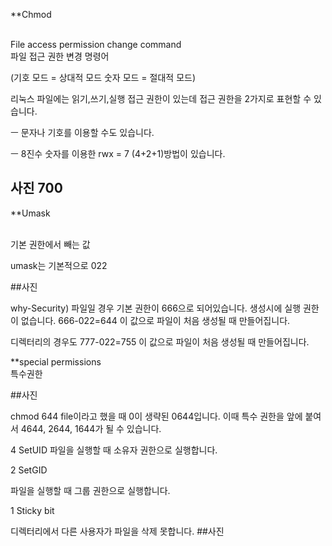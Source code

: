 **Chmod <br>
<br>

File access permission change command<br>
파일 접근 권한 변경 명령어<br>


(기호 모드 = 상대적 모드
숫자 모드 = 절대적 모드)

리눅스 파일에는 읽기,쓰기,실행 접근 권한이 있는데 
접근 권한을 2가지로 표현할 수 있습니다. 

ㅡ 문자나 기호를 이용할 수도 있습니다.

ㅡ 8진수 숫자를 이용한 rwx = 7 (4+2+1)방법이 있습니다. 

## 사진 700


**Umask

<br>
기본 권한에서 빼는 값

umask는 기본적으로 022

##사진

why-Security) 파일일 경우 기본 권한이 666으로 되어있습니다. 생성시에 실행 권한이 없습니다.
666-022=644 이 값으로 파일이 처음 생성될 때 만들어집니다. 


디렉터리의 경우도 777-022=755 이 값으로 파일이 처음 생성될 때 만들어집니다.


**special permissions<br>
특수권한<br>

##사진


chmod 644 file이라고 했을 때 0이 생략된 0644입니다. 
이때 특수 권한을 앞에 붙여서 4644, 2644, 1644가 될 수 있습니다.  

4  SetUID
파일을 실행할 때 소유자 권한으로 실행합니다.


2  SetGID

파일을 실행할 때 그룹 권한으로 실행합니다.

1 Sticky bit

디렉터리에서 다른 사용자가 파일을 삭제 못합니다. 
##사진






